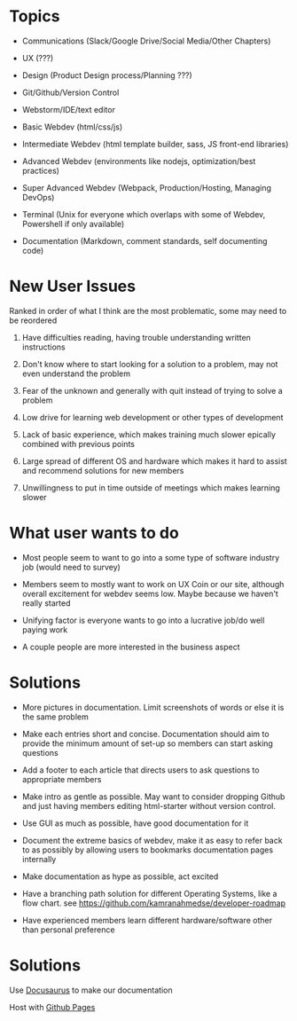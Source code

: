 # Topics

- Communications (Slack/Google Drive/Social Media/Other Chapters)

- UX (???)

- Design (Product Design process/Planning ???)

- Git/Github/Version Control

- Webstorm/IDE/text editor

- Basic Webdev (html/css/js)

- Intermediate Webdev (html template builder, sass, JS front-end libraries)

- Advanced Webdev (environments like nodejs, optimization/best practices)

- Super Advanced Webdev (Webpack, Production/Hosting, Managing DevOps)

- Terminal (Unix for everyone which overlaps with some of Webdev, Powershell if only available)

- Documentation (Markdown, comment standards, self documenting code)

# New User Issues
Ranked in order of what I think are the most problematic, some may need to be reordered

1. Have difficulties reading, having trouble understanding written instructions

1. Don't know where to start looking for a solution to a problem, may not even understand the problem

1. Fear of the unknown and generally with quit instead of trying to solve a problem

1. Low drive for learning web development or other types of development

1. Lack of basic experience, which makes training much slower epically combined with previous points

1. Large spread of different OS and hardware which makes it hard to assist and recommend solutions for new members

1. Unwillingness to put in time outside of meetings which makes learning slower


# What user wants to do


- Most people seem to want to go into a some type of software industry job (would need to survey)

- Members seem to mostly want to work on UX Coin or our site, although overall excitement for webdev seems low. Maybe because we haven't really started

- Unifying factor is everyone wants to go into a lucrative job/do well paying work

- A couple people are more interested in the business aspect

# Solutions

- More pictures in documentation. Limit screenshots of words or else it is the same problem

- Make each entries short and concise. Documentation should aim to provide the minimum amount of set-up so members can start asking questions

- Add a footer to each article that directs users to ask questions to appropriate members  

- Make intro as gentle as possible. May want to consider dropping Github and just having members editing html-starter without version control.

- Use GUI as much as possible, have good documentation for it

- Document the extreme basics of webdev, make it as easy to refer back to as possibly by allowing users to bookmarks documentation pages internally

- Make documentation as hype as possible, act excited

- Have a branching path solution for different Operating Systems, like a flow chart. see https://github.com/kamranahmedse/developer-roadmap

- Have experienced members learn different hardware/software other than personal preference

# Solutions

Use [Docusaurus](https://docusaurus.io/) to make our documentation

Host with [Github Pages](https://pages.github.com/)
